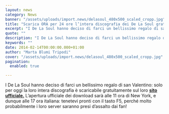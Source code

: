 ```yaml
---
layout: news
category: News
banner: "/assets/uploads/import.news/delasoul_480x500_scaled_cropp.jpg"
title: "Scarica ORA per 24 ore l’intera discografia dei De La Soul gratis!"
excerpt: "I De La Soul hanno deciso di farci un bellissimo regalo di san Valentino: solo per oggi la loro intera discografia è scaricabile gratuitamente sul loro sito ufficiale. L’apertura ufficiale dei download sarà alle 11 ora di New York, e dunque alle 17 ora italiana: tenetevi pronti con il tasto F5, perché molto probabilmente i loro [&hellip"
quote: ""
description: "I De La Soul hanno deciso di farci un bellissimo regalo di san Valentino: solo per oggi la loro intera discografia è scaricabile gratuitamente sul loro sito ufficiale. L’apertura ufficiale dei download sarà alle 11 ora di New York, e dunque alle 17 ora italiana: tenetevi pronti con il tasto F5, perché molto probabilmente i loro [&hellip"
keywords: ""
date: 2014-02-14T00:00:00.000+01:00
author: "Marta Blumi Tripodi"
cover: "/assets/uploads/import.news/delasoul_480x500_scaled_cropp.jpg"
pagination:
  enabled: true

---
```


[](https://hotmc.com/scarica-ora-per-24-ore-lintera-discografia-dei-de-la-soul-gratis/delasoul%5F480x500%5Fscaled%5Fcropp/)

I De La Soul hanno deciso di farci un bellissimo regalo di san Valentino: solo per oggi la loro intera discografia è scaricabile gratuitamente sul loro **[sito ufficiale.](http://www.wearedelasoul.com/ "http://www.wearedelasoul.com/")** L’apertura ufficiale dei download sarà alle 11 ora di New York, e dunque alle 17 ora italiana: tenetevi pronti con il tasto F5, perché molto probabilmente i loro server saranno presi d’assalto dai fan!